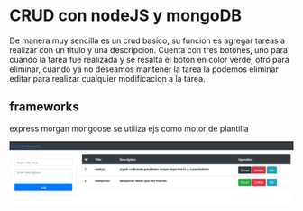 # CRUD con nodeJS y mongoDB
De manera muy sencilla es un crud basico,
su funcion es agregar tareas a realizar con un titulo y una descripcion.
Cuenta con tres botones, uno para cuando la tarea fue realizada y se resalta el boton en color verde,
otro para eliminar, cuando ya no deseamos mantener la tarea la podemos eliminar
editar para realizar cualquier modificacion a la tarea.


## frameworks
express
morgan
mongoose
se utiliza ejs como motor de plantilla


![Image description](./docs/screenshoot.png)